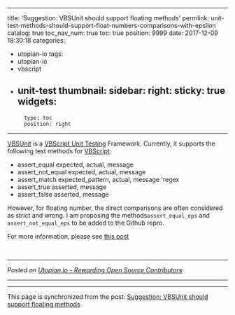 
---
title: 'Suggestion: VBSUnit should support floating methods'
permlink: unit-test-methods-should-support-float-numbers-comparisons-with-epsilon
catalog: true
toc_nav_num: true
toc: true
position: 9999
date: 2017-12-09 18:30:18
categories:
- utopian-io
tags:
- utopian-io
- vbscript
- unit-test
thumbnail: 
sidebar:
    right:
        sticky: true
widgets:
    -
        type: toc
        position: right
---


[VBSUnit](https://github.com/valeriofarias/vbsunit) is a [VBScript Unit Testing](https://helloacm.com/writing-unit-tests-in-vbscript/) Framework. Currently, it supports the following test methods for [VBScript](https://isvbscriptdead.com):

- assert_equal expected, actual, message 
- assert_not_equal expected, actual, message
- assert_match expected_pattern, actual, message  'regex
- assert_true asserted, message
- assert_false asserted, message

However, for floating number, the direct comparisons are often considered as strict and wrong.  I am proposing the methods`assert_equal_eps` and `assert_not_equal_eps` to be added to the Github repro.

For more information, please see [this post](https://helloacm.com/unit-test-methods-should-support-float-numbers-comparisons-with-epsilon/) 

<br /><hr/><em>Posted on <a href="https://utopian.io/utopian-io/@justyy/unit-test-methods-should-support-float-numbers-comparisons-with-epsilon">Utopian.io -  Rewarding Open Source Contributors</a></em><hr/>

- - -

This page is synchronized from the post: [Suggestion: VBSUnit should support floating methods](https://steemit.com/@justyy/unit-test-methods-should-support-float-numbers-comparisons-with-epsilon)
